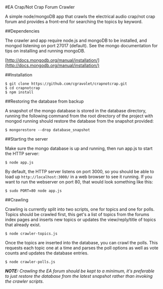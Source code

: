 #EA Crap/Not Crap Forum Crawler

A simple node/mongoDB app that crawls the electrical audio crap/not crap forum
and provides a front-end for searching the topics by keyword.

##Dependencies

The crawler and app require node.js and mongoDB to be installed, and mongod
listening on port 27017 (default). See the mongo documentation for tips on
installing and running mongoDB.

[http://docs.mongodb.org/manual/installation/](http://docs.mongodb.org/manual/installation/)

##Installation

	$ git clone https://github.com/cgravolet/crapnotcrap.git
	$ cd crapnotcrap
	$ npm install

##Restoring the database from backup

A snapshot of the mongo database is stored in the database directory, running
the following command from the root directory of the project with mongod running
should restore the database from the snapshot provided:

	$ mongorestore --drop database_snapshot

##Starting the server

Make sure the mongo database is up and running, then run app.js to start the HTTP
server:

	$ node app.js

By default, the HTTP server listens on port 3000, so you should be able to load
up `http://localhost:3000/` in a web browser to see it running. If you want to
run the webserver on port 80, that would look something like this:

	$ sudo PORT=80 node app.js

##Crawling

Crawling is currently split into two scripts, one for topics and one for polls.
Topics should be crawled first, this get's a list of topics from the forums
index pages and inserts new topics or updates the view/reply/title of topics
that already exist.

	$ node crawler-topics.js

Once the topics are inserted into the database, you can crawl the polls. This
requests each topic one at a time and parses the poll options as well as vote
counts and updates the database entries.

	$ node crawler-polls.js

*__NOTE:__ Crawling the EA forum should be kept to a minimum, it's preferable to
just restore the database from the latest snapshot rather than invoking the
crawler scripts.*
